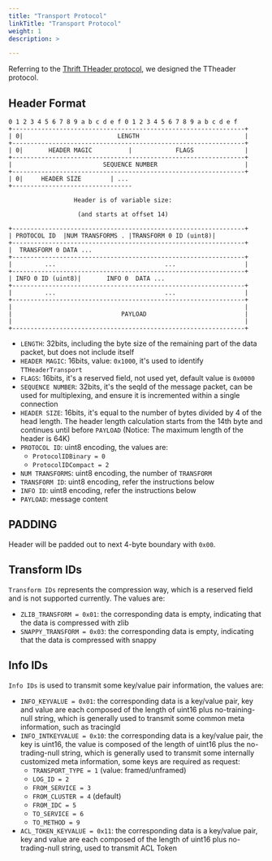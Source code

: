 ```yaml
---
title: "Transport Protocol"
linkTitle: "Transport Protocol"
weight: 1
description: >

---
```


Referring to the [Thrift THeader protocol](https://github.com/apache/thrift/blob/master/doc/specs/HeaderFormat.md), we designed the TTheader protocol.

## Header Format

```
0 1 2 3 4 5 6 7 8 9 a b c d e f 0 1 2 3 4 5 6 7 8 9 a b c d e f
+----------------------------------------------------------------+
| 0|                          LENGTH                             |
+----------------------------------------------------------------+
| 0|       HEADER MAGIC          |            FLAGS              |
+----------------------------------------------------------------+
|                         SEQUENCE NUMBER                        |
+----------------------------------------------------------------+
| 0|     HEADER SIZE        | ...
+---------------------------------

                  Header is of variable size:

                   (and starts at offset 14)

+----------------------------------------------------------------+
| PROTOCOL ID  |NUM TRANSFORMS . |TRANSFORM 0 ID (uint8)| 
+----------------------------------------------------------------+
|  TRANSFORM 0 DATA ...
+----------------------------------------------------------------+
|         ...                              ...                   |
+----------------------------------------------------------------+
| INFO 0 ID (uint8)|       INFO 0  DATA ...
+----------------------------------------------------------------+
|         ...                              ...                   |
+----------------------------------------------------------------+
|                                                                |
|                              PAYLOAD                           |
|                                                                |
+----------------------------------------------------------------+
```

- `LENGTH`: 32bits, including the byte size of the remaining part of the data packet, but does not include itself
- `HEADER MAGIC`: 16bits, value: `0x1000`, it's used to identify `TTHeaderTransport`
- `FLAGS`: 16bits, it's a reserved field, not used yet, default value is `0x0000`
- `SEQUENCE NUMBER`: 32bits, it's the seqId of the message packet, can be used for multiplexing, and ensure it is incremented within a single connection
- `HEADER SIZE`: 16bits, it's equal to the number of bytes divided by 4 of the head length. The header length calculation starts from the 14th byte and continues until before `PAYLOAD` (Notice: The maximum length of the header is 64K)
- `PROTOCOL ID`: uint8 encoding, the values are:
  - `ProtocolIDBinary = 0`
  - `ProtocolIDCompact = 2`
- `NUM TRANSFORMS`: uint8 encoding, the number of `TRANSFORM`
- `TRANSFORM ID`: uint8 encoding, refer the instructions below
- `INFO ID`: uint8 encoding, refer the instructions below
- `PAYLOAD`: message content

## PADDING

Header will be padded out to next 4-byte boundary with `0x00`.

## Transform IDs

`Transform IDs` represents the compression way, which is a reserved field and is not supported currently. The values are:

- `ZLIB_TRANSFORM = 0x01`: the corresponding data is empty, indicating that the data is compressed with zlib
- `SNAPPY_TRANSFORM = 0x03`: the corresponding data is empty, indicating that the data is compressed with snappy

## Info IDs

`Info IDs` is used to transmit some key/value pair information, the values are:

- `INFO_KEYVALUE = 0x01`: the corresponding data is a key/value pair, key and value are each composed of the length of uint16 plus no-training-null string, which is generally used to transmit some common meta information, such as tracingId
- `INFO_INTKEYVALUE = 0x10`: the corresponding data is a key/value pair, the key is uint16, the value is composed of the length of uint16 plus the no-trading-null string, which is generally used to transmit some internally customized meta information, some keys are required as request:
  - `TRANSPORT_TYPE = 1` (value: framed/unframed)
  - `LOG_ID = 2`
  - `FROM_SERVICE = 3`
  - `FROM_CLUSTER = 4` (default)
  - `FROM_IDC = 5`
  - `TO_SERVICE = 6`
  - `TO_METHOD = 9`
- `ACL_TOKEN_KEYVALUE = 0x11`: the corresponding data is a key/value pair, key and value are each composed of the length of uint16 plus no-trading-null string, used to transmit ACL Token